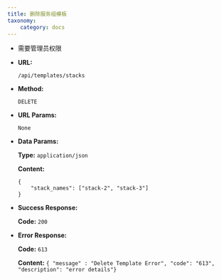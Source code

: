 ```yaml
---
title: 删除服务组模板
taxonomy:
    category: docs
---
```


- 需要管理员权限

* **URL:**

    `/api/templates/stacks`

* **Method:**

    `DELETE`

* **URL Params:**

    `None`

* **Data Params:**

    **Type:** `application/json`
	
	**Content:**

    ```
	{
		"stack_names": ["stack-2", "stack-3"]
	}
	```	

* **Success Response:**

	**Code:** `200`

* **Error Response:**

	**Code:** `613`
  	
  	**Content:** `{ "message" : "Delete Template Error", "code": "613", "description": "error details"}`